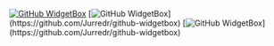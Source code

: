 [![GitHub WidgetBox](https://github-widgetbox.vercel.app/api/profile?username=PlayFlixo&data=followers,repositories,stars,commits&theme=nautilus)](https://github.com/Jurredr/github-widgetbox)
[![GitHub WidgetBox](https://github-widgetbox.vercel.app/api/skills?tools=git,vercel,heroku,aws,&includeNames=true&theme=nautilus,)](https://github.com/Jurredr/github-widgetbox)
[![GitHub WidgetBox](https://github-widgetbox.vercel.app/api/skills?languages=js,python,html,css,&includeNames=true&theme=nautilus,)](https://github.com/Jurredr/github-widgetbox)
